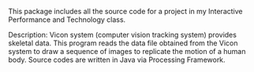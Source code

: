 This package includes all the source code for a project in my Interactive Performance and Technology class.

Description: Vicon system (computer vision tracking system) provides skeletal data. This program reads the data file obtained from the Vicon system to draw a sequence of images to replicate the motion of a human body.
Source codes are written in Java via Processing Framework.

